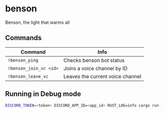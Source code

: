 # benson
Benson, the light that warms all


## Commands

| Command                | Info                             |
|------------------------|----------------------------------|
| `!benson_ping`         | Checks benson bot status         |
| `!benson_join_vc <id>` | Joins a voice channel by ID      |
| `!benson_leave_vc`     | Leaves the current voice channel |

## Running in Debug mode

```sh
DISCORD_TOKEN=<token> DISCORD_APP_ID=<app_id> RUST_LOG=info cargo run -- ./config.json
```
